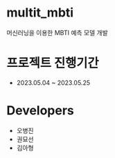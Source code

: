 # multit_mbti
머신러닝을 이용한 MBTI 예측 모델 개발

# 프로젝트 진행기간
- 2023.05.04 ~ 2023.05.25

# Developers
- 오병진
- 권묘선
- 김아형

